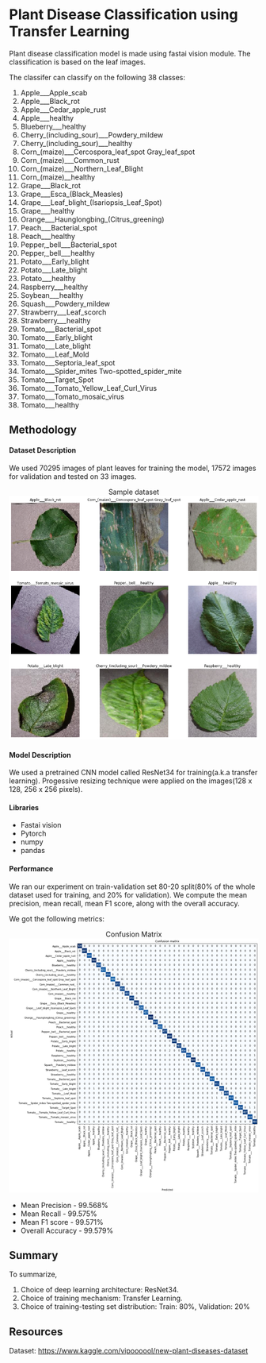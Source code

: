 # Plant Disease Classification using Transfer Learning

Plant disease classification model is made using fastai vision module. The classification is based on the leaf images. 

The classifer can classify on the following 38 classes:
1. Apple___Apple_scab
2. Apple___Black_rot
3. Apple___Cedar_apple_rust
4. Apple___healthy
5. Blueberry___healthy
6. Cherry_(including_sour)___Powdery_mildew
7. Cherry_(including_sour)___healthy
8. Corn_(maize)___Cercospora_leaf_spot Gray_leaf_spot
9. Corn_(maize)___Common_rust
10. Corn_(maize)___Northern_Leaf_Blight
11. Corn_(maize)__healthy
12. Grape___Black_rot
13. Grape___Esca_(Black_Measles)
14. Grape___Leaf_blight_(Isariopsis_Leaf_Spot)
15. Grape___healthy
16. Orange___Haunglongbing_(Citrus_greening)
17. Peach___Bacterial_spot
18. Peach___healthy
19. Pepper,_bell___Bacterial_spot
20. Pepper,_bell___healthy
21. Potato___Early_blight
22. Potato___Late_blight
23. Potato___healthy
24. Raspberry___healthy
25. Soybean___healthy
26. Squash___Powdery_mildew
27. Strawberry___Leaf_scorch
28. Strawberry___healthy
29. Tomato___Bacterial_spot
30. Tomato___Early_blight
31. Tomato___Late_blight
32. Tomato___Leaf_Mold
33. Tomato___Septoria_leaf_spot
34. Tomato___Spider_mites Two-spotted_spider_mite
35. Tomato___Target_Spot
36. Tomato___Tomato_Yellow_Leaf_Curl_Virus
37. Tomato___Tomato_mosaic_virus
38. Tomato___healthy

## Methodology
#### Dataset Description
We used 70295 images of plant leaves for training the model, 17572 images for validation and tested on 33 images.

<p align="center" style="text-align: center;">
    Sample dataset
  <img src="images/data.png">
</p>

#### Model Description
We used a pretrained CNN model called ResNet34 for training(a.k.a transfer learning). Progessive resizing technique were applied on the images(128 x 128, 256 x 256 pixels).

#### Libraries 
* Fastai vision
* Pytorch
* numpy
* pandas

#### Performance
We ran our experiment on train-validation set 80-20 split(80% of the whole dataset used for training, and 20% for validation). We compute the mean precision, mean recall, mean F1 score, along with the overall accuracy.

We got the following metrics:

<p align="center" style="text-align: center;">
    Confusion Matrix
  <img src="images/ConfusionMatrix.png">
</p>

* Mean Precision - 99.568%
* Mean Recall - 99.575%
* Mean F1 score - 99.571%
* Overall Accuracy - 99.579%

## Summary
To summarize,
1. Choice of deep learning architecture: ResNet34.
2. Choice of training mechanism: Transfer Learning.
3. Choice of training-testing set distribution:
Train: 80%, Validation: 20%

## Resources
Dataset: <https://www.kaggle.com/vipoooool/new-plant-diseases-dataset> 